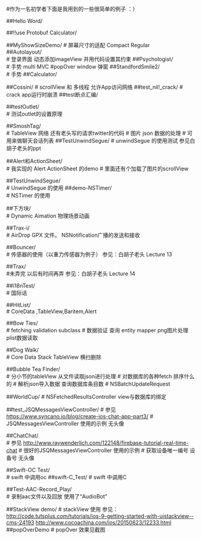 #作为一名初学者下面是我用到的一些很简单的例子 ：）


##Hello Word/						

##!!use Protobuf Calculator/

##MyShowSizeDemo/
	# 屏幕尺寸的适配 Compact Regular	
##Autolayout/				
	# 登录界面  动态添加imageView 并用代码设置其约束
##Psychologist/ 			
	# 手势 multi MVC
	#popOver window 弹窗
##StandfordSmile2/    
	# 手势
##Calculator/		
	
##Cossini/
	# scrollView 和 多线程  允许App访问网络
##test_nil!_crack/
	# crack app运行时崩溃 
##test断点汇编/

##testOutlet/				
	# 测试outlet的设置原理

##SmoshTag/				
	# TableView 网络 还有老头写的请求twitter的代码
	# 图片 json 数据的处理
	# 可用来做聊天会话列表
##TestUnwindSegue/
    # unwindSegue 的使用测试 参见白胡子老头的ppt

##Alert和ActionSheet/   
	# 我实现的 Alert ActionSheet 的demo
	#  里面还有个加载了图片的scrollView

##TestUnwindSegue/		
	#  UnwindSegue 的使用
##demo-NSTimer/			
	# NSTimer 的使用

##下方块/					
	# Dynamic Aimation 物理场景动画

##Trax-i/					
	# AirDrop GPX 文件。 NSNotification广播的发送和接收

##Bouncer/                
	# 传感器的使用（以重力传感器为例子） 参见：白胡子老头 Lecture 13

##Trax/                   
	#未弄完 以后有时间再弄 参见：白胡子老头 Lecture 14

##i18nTest/               
	# 国际话

##HitList/                
	# CoreData ,TableView,Baritem,Alert

##Bow Ties/               
	# fetching validation subclass
	# 数据验证 查询  entity mapper png图片处理 plist数据读取

##Dog Walk/				
	# Core Data Stack   TableView 横扫删除

##Bubble Tea Finder/      
	# 分小节的tableView 从文件读取json进行处理 
	# 对数据库的各种fetch 排序什么的
	# 解析json导入数据  查询数据库条目数
	# NSBatchUpdateRequest

##WorldCup/
	# NSFetchedResultsController  view与数据库的绑定

##test_JSQMessagesViewController/
	# 参见 https://www.syncano.io/blog/create-ios-chat-app-part3/
	# JSQMessagesViewController 使用的示例  无头像

##ChatChat/               
	# 参见 http://www.raywenderlich.com/122148/firebase-tutorial-real-time-chat
	# 很好的JSQMessagesViewController 使用的示例
	# 获取设备唯一编号 设备号  无头像


##Swift-OC Test/          
	# swift 中调用oc
##swift-C_Test/
	# swift 中调用C
						
##Test-AAC-Record_Play/   
	# 录制aac文件以及回放  使用了“AudioBot”
	
##StackView demo/
	# stackView 使用 
	参见：http://code.tutsplus.com/tutorials/ios-9-getting-started-with-uistackview--cms-24193
	     http://www.cocoachina.com/ios/20150623/12233.html
##popOverDemo
	# popOver 效果见截图
